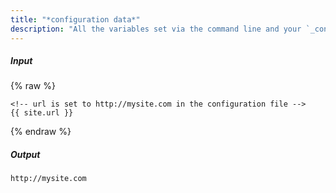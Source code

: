```yaml
---
title: "*configuration data*"
description: "All the variables set via the command line and your `_config.yml` are available through `site`."
---
```

##### Input

{% raw %}
~~~liquid
<!-- url is set to http://mysite.com in the configuration file -->
{{ site.url }}
~~~
{% endraw %}

##### Output

~~~html
http://mysite.com
~~~
